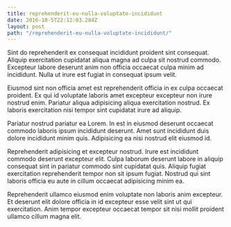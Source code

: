 ```yaml
---
title: reprehenderit-eu-nulla-voluptate-incididunt
date: 2016-10-5T22:12:03.284Z
layout: post
path: "/reprehenderit-eu-nulla-voluptate-incididunt/"
---
```


Sint do reprehenderit ex consequat incididunt proident sint consequat. Aliquip exercitation cupidatat aliqua magna ad culpa sit nostrud commodo. Excepteur labore deserunt anim non officia occaecat culpa minim ad incididunt. Nulla ut irure est fugiat in consequat ipsum velit.

Eiusmod sint non officia amet est reprehenderit officia in ex culpa occaecat proident. Ex qui id voluptate laboris amet excepteur excepteur non irure nostrud enim. Pariatur aliqua adipisicing aliqua exercitation nostrud. Ex laboris exercitation nisi tempor sint cupidatat irure ad aliquip.

Pariatur nostrud pariatur ea Lorem. In est in eiusmod deserunt occaecat commodo laboris ipsum incididunt deserunt. Amet sunt incididunt duis dolore incididunt minim quis. Adipisicing ea nisi nostrud elit eiusmod id.

Reprehenderit adipisicing et excepteur nostrud. Irure est incididunt commodo deserunt excepteur elit. Culpa laborum deserunt labore in aliquip consequat sint in pariatur commodo sint cupidatat quis. Aliquip fugiat exercitation reprehenderit tempor non sit ipsum fugiat. Nostrud qui sint laboris officia eu aute in cillum occaecat adipisicing minim ea.

Reprehenderit ullamco eiusmod enim voluptate non laboris anim excepteur. Et deserunt elit dolore officia in id excepteur esse velit sint ut qui exercitation. Anim tempor excepteur occaecat tempor sit nisi mollit proident ullamco cillum magna elit.